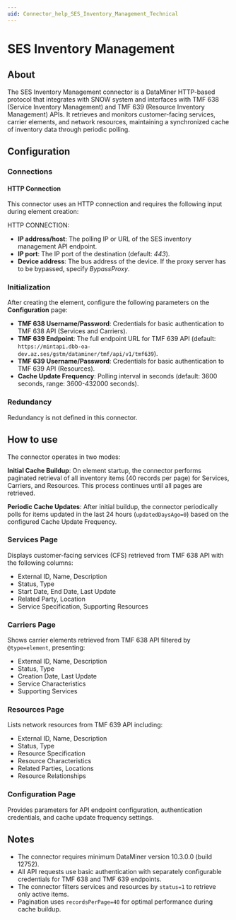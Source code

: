 ```yaml
---
uid: Connector_help_SES_Inventory_Management_Technical
---
```


# SES Inventory Management

## About

The SES Inventory Management connector is a DataMiner HTTP-based protocol that integrates with SNOW system and interfaces with TMF 638 (Service Inventory Management) and TMF 639 (Resource Inventory Management) APIs. It retrieves and monitors customer-facing services, carrier elements, and network resources, maintaining a synchronized cache of inventory data through periodic polling.

## Configuration

### Connections

#### HTTP Connection

This connector uses an HTTP connection and requires the following input during element creation:

HTTP CONNECTION:

  - **IP address/host**: The polling IP or URL of the SES inventory management API endpoint.
  - **IP port**: The IP port of the destination (default: *443*).
  - **Device address**: The bus address of the device. If the proxy server has to be bypassed, specify *BypassProxy*.

### Initialization

After creating the element, configure the following parameters on the **Configuration** page:

- **TMF 638 Username/Password**: Credentials for basic authentication to TMF 638 API (Services and Carriers).
- **TMF 639 Endpoint**: The full endpoint URL for TMF 639 API (default: `https://mintapi.dbb-oa-dev.az.ses/gstm/dataminer/tmf/api/v1/tmf639`).
- **TMF 639 Username/Password**: Credentials for basic authentication to TMF 639 API (Resources).
- **Cache Update Frequency**: Polling interval in seconds (default: 3600 seconds, range: 3600-432000 seconds).

### Redundancy

Redundancy is not defined in this connector.

## How to use

The connector operates in two modes:

**Initial Cache Buildup**: On element startup, the connector performs paginated retrieval of all inventory items (40 records per page) for Services, Carriers, and Resources. This process continues until all pages are retrieved.

**Periodic Cache Updates**: After initial buildup, the connector periodically polls for items updated in the last 24 hours (`updatedDaysAgo=0`) based on the configured Cache Update Frequency.

### Services Page

Displays customer-facing services (CFS) retrieved from TMF 638 API with the following columns:

- External ID, Name, Description
- Status, Type
- Start Date, End Date, Last Update
- Related Party, Location
- Service Specification, Supporting Resources

### Carriers Page

Shows carrier elements retrieved from TMF 638 API filtered by `@type=element`, presenting:

- External ID, Name, Description
- Status, Type
- Creation Date, Last Update
- Service Characteristics
- Supporting Services

### Resources Page

Lists network resources from TMF 639 API including:

- External ID, Name, Description
- Status, Type
- Resource Specification
- Resource Characteristics
- Related Parties, Locations
- Resource Relationships

### Configuration Page

Provides parameters for API endpoint configuration, authentication credentials, and cache update frequency settings.

## Notes

- The connector requires minimum DataMiner version 10.3.0.0 (build 12752).
- All API requests use basic authentication with separately configurable credentials for TMF 638 and TMF 639 endpoints.
- The connector filters services and resources by `status=1` to retrieve only active items.
- Pagination uses `recordsPerPage=40` for optimal performance during cache buildup.
